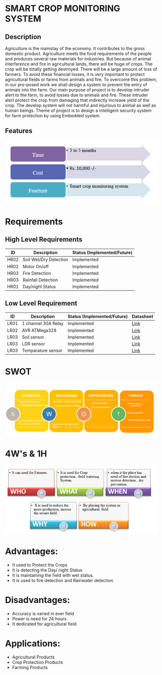 # SMART CROP MONITORING SYSTEM 
## Description
  Agriculture is the mainstay of the economy. It contributes to the gross domestic product. Agriculture meets the food requirements of the people and produces several raw materials for industries. But because of animal interference and fire in agricultural lands, there will be huge   of crops. The crop will be totally getting destroyed. There will be a large amount of loss of farmers. To avoid these financial losses, it is very important to protect agricultural fields or farms from animals and fire. To overcome this problem, in our pro-posed work we shall design a system to prevent the entry of animals into the farm. Our main purpose of project is to develop intruder alert to the farm, to avoid losses due to animals and fire. These intruder alert protect the crop from damaging that indirectly increase yield of the crop. The develop system will not harmful and injurious to animal as well as human beings. Theme of project is to design a intelligent security system for farm protection by using Embedded system.             
 ## Features
 
   ![TIME,COST ,FEATURE](https://github.com/rajprasanth27k/M2-EmbSys/blob/4b6bb4c092af2da40a415eaae48f183adf55f720/Project/1_Requirements/TIME,COST%20,FEATURE.PNG)




# Requirements
## High Level Requirements
| ID | Description | Status (Implemented/Future) |
| --- | --- | --- |
| HR02 | Soil Wet/Dry Detection | Implemented |
| HR02 | Motor On/off | Implemented |
| HR03 | Fire Detection | Implemented |
| HR03 | Rainfall Detection | Implemented |
| HR01 | Day/night Status | Implemented |



## Low Level Requirement
| ID | Description | Status (Implemented/Future) | Datasheet |
| --- | --- | --- | --- |
| LR01 | 1 channel 30A Relay| Implemented | [Link](https://www.electronicscomp.com/4-channel-12v-relay-module-with-optocoupler?gclid=Cj0KCQiAmeKQBhDvARIsAHJ7mF5hhRr3daW6KOzVLY4ALC-p_AV5SRne2lwJdds1wiW0NHRfIwb7H84aAuazEALw_wcB) |
| LR02 | AVR ATMega328 | Implemented | [Link](https://pdf1.alldatasheet.com/datasheet-pdf/view/392243/ATMEL/ATMEGA328.html)   |
| LR03 | Soil sensor | Implemented | [Link](https://components101.com/modules/soil-moisture-sensor-module)   |
| LR03 | LDR sensor | Implemented | [Link](https://components101.com/resistors/ldr-datasheet)   |
| LR03 | Temparature sensor | Implemented | [Link](https://www.analog.com/media/en/technical-documentation/data-sheets/TMP35_36_37.pdf)  |



# SWOT
  ![SWOT](https://github.com/rajprasanth27k/M2-EmbSys/blob/4b6bb4c092af2da40a415eaae48f183adf55f720/Project/1_Requirements/SWOT.PNG)
# 4W's & 1H
 ![4w 1h](https://github.com/rajprasanth27k/M2-EmbSys/blob/8788efa56e26ff06c721ae00d224ff9992b37fec/Project/1_Requirements/4w%201h.PNG)



# Advantages:
* It used to Protect the Crops 
* It is detecting the Day/ night Status 
* It is maintaining the field with wet status.
* It is used to fire detection and Rainwater detection 

# Disadvantages:
* Accuracy is varied in ever field
* Power is need for 24 hours.
* It dedicated for agricultural field


# Applications:
* Agricultural Products 
* Crop Protection Products  
* Farming Products


